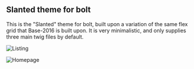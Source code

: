Slanted theme for bolt
----------------------

This is the "Slanted" theme for bolt, built upon a variation of the same flex grid that Base-2016 is built upon. It is very minimalistic, and only supplies three main twig files by default.

![Listing](https://raw.githubusercontent.com/boltabandoned/bolt-theme-slanted/master/screenshots/listing.jpg "Listing")

![Homepage](https://raw.githubusercontent.com/boltabandoned/bolt-theme-slanted/master/screenshots/home.jpg "Homepage")
